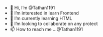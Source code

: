 - 👋 Hi, I’m @Tathan1191
- 👀 I’m interested in learn Frontend
- 🌱 I’m currently learning HTML
- 💞️ I’m looking to collaborate on any protect
- 📫 How to reach me ...@Tathan1191

<!---
Tathan1191/Tathan1191 is a ✨ special ✨ repository because its `README.md` (this file) appears on your GitHub profile.
You can click the Preview link to take a look at your changes.
--->
